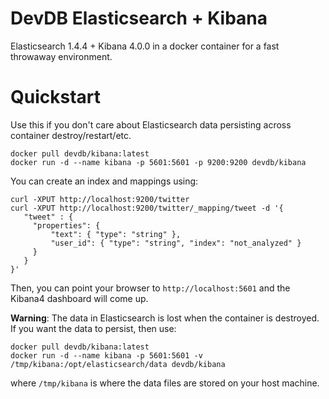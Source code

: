 # DevDB Elasticsearch + Kibana

Elasticsearch 1.4.4 + Kibana 4.0.0 in a docker container for a fast throwaway environment.

# Quickstart

Use this if you don't care about Elasticsearch data persisting across container destroy/restart/etc.

```
docker pull devdb/kibana:latest
docker run -d --name kibana -p 5601:5601 -p 9200:9200 devdb/kibana
```

You can create an index and mappings using:

```
curl -XPUT http://localhost:9200/twitter
curl -XPUT http://localhost:9200/twitter/_mapping/tweet -d '{
   "tweet" : {
     "properties": {
         "text": { "type": "string" },
         "user_id": { "type": "string", "index": "not_analyzed" }
     }
   }
}'
```

Then, you can point your browser to `http://localhost:5601` and the Kibana4 dashboard will come up.

**Warning**: The data in Elasticsearch is lost when the container is destroyed. If you want the data to persist, then use:

```
docker pull devdb/kibana:latest
docker run -d --name kibana -p 5601:5601 -v /tmp/kibana:/opt/elasticsearch/data devdb/kibana
```

where `/tmp/kibana` is where the data files are stored on your host machine.
